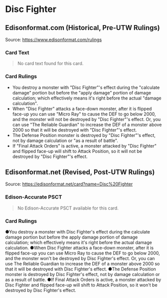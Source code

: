 # Disc Fighter

## Edisonformat.com (Historical, Pre-UTW Rulings)

Source: https://www.edisonformat.com/rulings

### Card Text

> No card text found for this card.

### Card Rulings

*   You destroy a monster with "Disc Fighter"'s effect during the "calculate damage" portion but before the "apply damage" portion of damage calculation; which effectively means it's right before the actual "damage calculation".
*   When "Disc Fighter" attacks a face-down monster, after it is flipped face-up you can use "Micro Ray" to cause the DEF to go below 2000, and the monster will not be destroyed by "Disc Fighter"'s effect. Or, you can use "The Reliable Guardian" to increase the DEF of a monster above 2000 so that it will be destroyed with "Disc Fighter"'s effect.
*   The Defense Position monster is destroyed by "Disc Fighter"'s effect, not by damage calculation or "as a result of battle".
*   If "Final Attack Orders" is active, a monster attacked by "Disc Fighter" and flipped face-up will shift to Attack Position, so it will not be destroyed by "Disc Fighter"'s effect.

## Edisonformat.net (Revised, Post-UTW Rulings)

Source: https://edisonformat.net/card?name=Disc%20Fighter

### Edison-Accurate PSCT

> No Edison-Accurate PSCT available for this card.

### Card Rulings

●You destroy a monster with Disc Fighter's effect during the calculate damage portion but before the apply damage portion of damage calculation; which effectively means it's right before the actual damage calculation.
●When Disc Fighter attacks a face-down monster, after it is flipped face-up you can use Micro Ray to cause the DEF to go below 2000, and the monster won't be destroyed by Disc Fighter's effect. Or, you can use The Reliable Guardian to increase the DEF of a monster above 2000 so that it will be destroyed with Disc Fighter's effect.
●The Defense Position monster is destroyed by Disc Fighter's effect, not by damage calculation or as a result of battle.
●If Final Attack Orders is active, a monster attacked by Disc Fighter and flipped face-up will shift to Attack Position, so it won't be destroyed by Disc Fighter's effect.
            